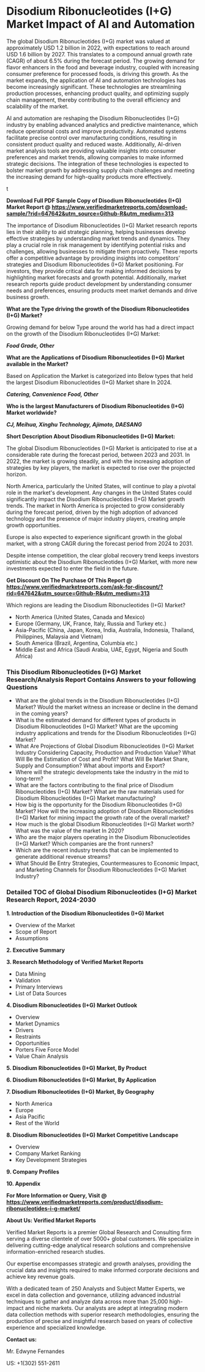 <meta name="title" content="Global Disodium Ribonucleotides (I+G) Market Impact of AI and Automation"><meta name="description" content="The global Disodium Ribonucleotides (I+G) market was valued at approximately USD 1.2 billion in 2022, with expectations to reach around USD 1.6 billion by 2027. This t"><meta name="title" content="Disodium Ribonucleotides (I+G) Market Size, Share, Scope, Trends, Growth, Opportunities, Analysis, Forecast"><h1>Disodium Ribonucleotides (I+G) Market Impact of AI and Automation</h1><p>The global Disodium Ribonucleotides (I+G) market was valued at approximately USD 1.2 billion in 2022, with expectations to reach around USD 1.6 billion by 2027. This translates to a compound annual growth rate (CAGR) of about 6.5% during the forecast period. The growing demand for flavor enhancers in the food and beverage industry, coupled with increasing consumer preference for processed foods, is driving this growth. As the market expands, the application of AI and automation technologies has become increasingly significant. These technologies are streamlining production processes, enhancing product quality, and optimizing supply chain management, thereby contributing to the overall efficiency and scalability of the market.</p><p>AI and automation are reshaping the Disodium Ribonucleotides (I+G) industry by enabling advanced analytics and predictive maintenance, which reduce operational costs and improve productivity. Automated systems facilitate precise control over manufacturing conditions, resulting in consistent product quality and reduced waste. Additionally, AI-driven market analysis tools are providing valuable insights into consumer preferences and market trends, allowing companies to make informed strategic decisions. The integration of these technologies is expected to bolster market growth by addressing supply chain challenges and meeting the increasing demand for high-quality products more effectively.</p>t</p><p id="" class=""><strong>Download Full PDF Sample Copy of Disodium Ribonucleotides (I+G) Market Report @ <a href="https://www.verifiedmarketreports.com/download-sample/?rid=647642&utm_source=Github-R&utm_medium=313" target="_blank">https://www.verifiedmarketreports.com/download-sample/?rid=647642&utm_source=Github-R&utm_medium=313</a></strong></p><p>The importance of&nbsp;Disodium Ribonucleotides (I+G) Market research reports lies in their ability to aid strategic planning, helping businesses develop effective strategies by understanding market trends and dynamics. They play a crucial role in risk management by identifying potential risks and challenges, allowing businesses to mitigate them proactively. These reports offer a competitive advantage by providing insights into competitors' strategies and Disodium Ribonucleotides (I+G) Market positioning. For investors, they provide critical data for making informed decisions by highlighting market forecasts and growth potential. Additionally, market research reports guide product development by understanding consumer needs and preferences, ensuring products meet market demands and drive business growth.</p><p><strong>What are the&nbsp;Type driving the growth of the Disodium Ribonucleotides (I+G) Market?</strong></p><p id="" class="">Growing demand for below Type around the world has had a direct impact on the growth of the Disodium Ribonucleotides (I+G) Market:</p><em><strong>Food Grade, Other</strong></em></p><strong>What are the&nbsp;Applications&nbsp;of Disodium Ribonucleotides (I+G) Market available in the Market?</strong></p><p id="" class="">Based on Application the Market is categorized into Below types that held the largest Disodium Ribonucleotides (I+G) Market share In 2024.</p><em><strong>Catering, Convenience Food, Other</strong></em></p><strong>Who is the largest Manufacturers of Disodium Ribonucleotides (I+G) Market worldwide?</strong></p><p><em><strong>CJ, Meihua, Xinghu Technology, Ajimoto, DAESANG</strong></em></p><p id="" class=""><strong>Short Description About Disodium Ribonucleotides (I+G) Market:</strong></p><p>The global Disodium Ribonucleotides (I+G) Market is anticipated to rise at a considerable rate during the forecast period, between 2023 and 2031. In 2022, the market is growing steadily, and with the increasing adoption of strategies by key players, the market is expected to rise over the projected horizon.</p><p>North America, particularly the United States, will continue to play a pivotal role in the market's development. Any changes in the United States could significantly impact the Disodium Ribonucleotides (I+G) Market growth trends. The market in North America is projected to grow considerably during the forecast period, driven by the high adoption of advanced technology and the presence of major industry players, creating ample growth opportunities.</p><p>Europe is also expected to experience significant growth in the global market, with a strong CAGR during the forecast period from 2024 to 2031.</p><p>Despite intense competition, the clear global recovery trend keeps investors optimistic about the Disodium Ribonucleotides (I+G) Market, with more new investments expected to enter the field in the future.</p><p id="" class=""><strong>Get Discount On The Purchase Of This Report @ <a href="https://www.verifiedmarketreports.com/ask-for-discount/?rid=647642&utm_source=Github-R&utm_medium=313" target="_blank">https://www.verifiedmarketreports.com/ask-for-discount/?rid=647642&utm_source=Github-R&utm_medium=313</a></strong></p>Which regions are leading the Disodium Ribonucleotides (I+G) Market?</p><ul><li>North America (United States, Canada and Mexico)</li><li>Europe (Germany, UK, France, Italy, Russia and Turkey etc.)</li><li>Asia-Pacific (China, Japan, Korea, India, Australia, Indonesia, Thailand, Philippines, Malaysia and Vietnam)</li><li>South America (Brazil, Argentina, Columbia etc.)</li><li>Middle East and Africa (Saudi Arabia, UAE, Egypt, Nigeria and South Africa)</li></ul><h3 id="" class="">This Disodium Ribonucleotides (I+G) Market Research/Analysis Report Contains Answers to your following Questions</h3><ul><li>What are the global trends in the Disodium Ribonucleotides (I+G) Market? Would the market witness an increase or decline in the demand in the coming years?</li><li>What is the estimated demand for different types of products in Disodium Ribonucleotides (I+G) Market? What are the upcoming industry applications and trends for the Disodium Ribonucleotides (I+G) Market?</li><li>What Are Projections of Global Disodium Ribonucleotides (I+G) Market Industry Considering Capacity, Production and Production Value? What Will Be the Estimation of Cost and Profit? What Will Be Market Share, Supply and Consumption? What about imports and Export?</li><li>Where will the strategic developments take the industry in the mid to long-term?</li><li>What are the factors contributing to the final price of Disodium Ribonucleotides (I+G) Market? What are the raw materials used for Disodium Ribonucleotides (I+G) Market manufacturing?</li><li>How big is the opportunity for the Disodium Ribonucleotides (I+G) Market? How will the increasing adoption of Disodium Ribonucleotides (I+G) Market for mining impact the growth rate of the overall market?</li><li>How much is the global Disodium Ribonucleotides (I+G) Market worth? What was the value of the market In 2020?</li><li>Who are the major players operating in the Disodium Ribonucleotides (I+G) Market? Which companies are the front runners?</li><li>Which are the recent industry trends that can be implemented to generate additional revenue streams?</li><li>What Should Be Entry Strategies, Countermeasures to Economic Impact, and Marketing Channels for Disodium Ribonucleotides (I+G) Market Industry?</li></ul><h3 id="" class="">Detailed TOC of Global Disodium Ribonucleotides (I+G) Market Research Report, 2024-2030</h3><p id="" class=""><strong>1. Introduction of the Disodium Ribonucleotides (I+G) Market</strong></p><ul><li>Overview of the Market</li><li>Scope of Report</li><li>Assumptions</li></ul><p id="" class=""><strong>2. Executive Summary</strong></p><p id="" class=""><strong>3. Research Methodology of Verified Market Reports</strong></p><ul><li>Data Mining</li><li>Validation</li><li>Primary Interviews</li><li>List of Data Sources</li></ul><p id="" class=""><strong>4. Disodium Ribonucleotides (I+G) Market Outlook</strong></p><ul><li>Overview</li><li>Market Dynamics</li><li>Drivers</li><li>Restraints</li><li>Opportunities</li><li>Porters Five Force Model</li><li>Value Chain Analysis</li></ul><p id="" class=""><strong>5. Disodium Ribonucleotides (I+G) Market, By Product</strong></p><p id="" class=""><strong>6. Disodium Ribonucleotides (I+G) Market, By Application</strong></p><p id="" class=""><strong>7. Disodium Ribonucleotides (I+G) Market, By Geography</strong></p><ul><li>North America</li><li>Europe</li><li>Asia Pacific</li><li>Rest of the World</li></ul><p id="" class=""><strong>8. Disodium Ribonucleotides (I+G) Market Competitive Landscape</strong></p><ul><li>Overview</li><li>Company Market Ranking</li><li>Key Development Strategies</li></ul><p id="" class=""><strong>9. Company Profiles</strong></p><p id="" class=""><strong>10. Appendix</strong></p><p id="" class=""><strong>For More Information or Query, Visit @ <a href="https://www.verifiedmarketreports.com/product/disodium-ribonucleotides-i-g-market/" target="_blank">https://www.verifiedmarketreports.com/product/disodium-ribonucleotides-i-g-market/</a></strong></p><p id="" class=""><strong>About Us: Verified Market Reports</strong></p><p id="" class="">Verified Market Reports is a premier Global Research and Consulting firm serving a diverse clientele of over 5000+ global customers. We specialize in delivering cutting-edge analytical research solutions and comprehensive information-enriched research studies.</p><p id="" class="">Our expertise encompasses strategic and growth analyses, providing the crucial data and insights required to make informed corporate decisions and achieve key revenue goals.</p><p id="" class="">With a dedicated team of 250 Analysts and Subject Matter Experts, we excel in data collection and governance, utilizing advanced industrial techniques to gather and analyze data across more than 25,000 high-impact and niche markets. Our analysts are adept at integrating modern data collection methods with superior research methodologies, ensuring the production of precise and insightful research based on years of collective experience and specialized knowledge.</p><p id="" class=""><strong>Contact us:</strong></p><p id="" class="">Mr. Edwyne Fernandes</p><p id="" class="">US: +1(302) 551-2611</p>